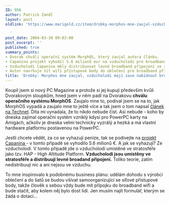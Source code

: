 ```yaml
---
ID: 956
author: Patrick Zandl
layout: post
oldlink: 'https://www.marigold.cz/item/drobky-morphos-mne-zaujal-vzducholodi-maji-zase-nabidnout-broadband-pripojeni

  '
post_date: 2004-03-30 09:03:00
post_excerpt: ''
published: true
summary_points:
- Dvorak chválí operační systém MorphOS, který zaujal autora článku.
- Capanina projekt vyhodil 5.6 milionů eur na vzducholodi pro broadband.
- Vzducholodi Capanina měly distribuovat levné broadband připojení ze stratosféry.
- Autor navrhuje šít wifi přístupové body do oblečení pro broadband připojení.
title: 'Drobky: Morphos mne zaujal, vzducholodi mají zase nabídnout broadband připojení'
---
```


<p>
Koupil jsem si nový PC Magazine a protože si jej kupuji především kvůli Dvorakovým sloupkům, hned jsem v něm padl na Dvorakovu <STRONG>chválu operačního systému MorphOS</STRONG>. Zaujalo mne to, podíval jsem se na to, jak MorphOS vypadá a zaujalo mne to ještě více a tak jsem o tom napsal <A href="http://technet.idnes.cz/sw/sw_os/morphos040330.html" target=_blank>článek na Technet</A>. Dita mi vynadala, že to nikdo nebude číst. Asi nebude - koho by dneska zajímal operační systém vzniklý kdysi pro PowerPC karty na Amigách, ačkoliv je dneska velmi technicky vyzrálý a hezká a má vlastní hardware platformu postavenou na PowerPC.</p>

<p>
Jestli chcete vědět, za co se vyhazují peníze, tak se podívejte na <A href="http://www.capanina.org/" target=_blank>projekt Capanina </A>- v tomto případě se vyhodilo 5.6 milionů &#8364;. A jak se vyhazují? Ze vzducholodí. V tomto případě jde o vzducholodi umístěné ve stratosféře jako tzv. HAP - High Altitude Platform. <STRONG>Vzducholodi jsou umístěny ve stratosféře a distribuují levné broadand připojení.</STRONG> Toliko teorie, zatím nedistribuují nic a ani nejsou ve vzduchu. </p>

<p>
To mne inspirovalo k podobnému business plánu: udělám dohodu s výrobci oblečení a do šatů se budou všívat samoorganizující se síťové přístupové body, takže člověk s sebou vždy bude mít přípojku do broadband wifi a bude stačit, aby kolem něj bylo dost lidí.&#160;Jen musím najít formulář, kterým se žádá o dotaci...&#160;</p>